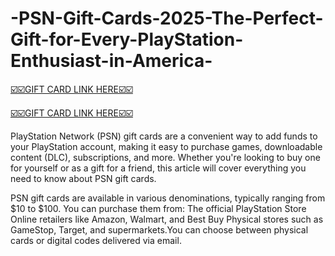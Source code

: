 # -PSN-Gift-Cards-2025-The-Perfect-Gift-for-Every-PlayStation-Enthusiast-in-America-

[☑️☑️GIFT CARD LINK HERE☑️☑️](https://offer.cbcgifs.xyz/)

[☑️☑️GIFT CARD LINK HERE☑️☑️](https://offer.cbcgifs.xyz/)

PlayStation Network (PSN) gift cards are a convenient way to add funds to your PlayStation account, making it easy to purchase games, downloadable content (DLC), subscriptions, and more. Whether you're looking to buy one for yourself or as a gift for a friend, this article will cover everything you need to know about PSN gift cards.

PSN gift cards are available in various denominations, typically ranging from $10 to $100. You can purchase them from: 
The official PlayStation Store Online retailers like Amazon, Walmart, and Best Buy Physical stores such as GameStop, Target, and supermarkets.You can choose between physical cards or digital codes delivered via email.
